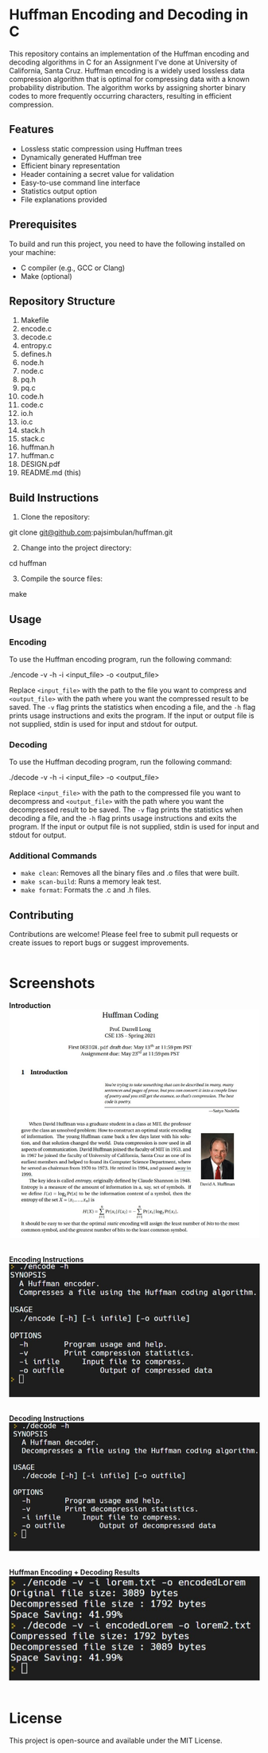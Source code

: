 # Huffman Encoding and Decoding in C

This repository contains an implementation of the Huffman encoding and decoding algorithms in C for an Assignment I've done at University of California, Santa Cruz. Huffman encoding is a widely used lossless data compression algorithm that is optimal for compressing data with a known probability distribution. The algorithm works by assigning shorter binary codes to more frequently occurring characters, resulting in efficient compression.

## Features

- Lossless static compression using Huffman trees
- Dynamically generated Huffman tree
- Efficient binary representation
- Header containing a secret value for validation
- Easy-to-use command line interface
- Statistics output option
- File explanations provided

## Prerequisites

To build and run this project, you need to have the following installed on your machine:

- C compiler (e.g., GCC or Clang)
- Make (optional)

## Repository Structure

1. Makefile
2. encode.c
3. decode.c
4. entropy.c
5. defines.h
6. node.h
7. node.c
8. pq.h
9. pq.c
10. code.h
11. code.c
12. io.h
13. io.c
14. stack.h
15. stack.c
16. huffman.h
17. huffman.c
18. DESIGN.pdf
19. README.md (this)

## Build Instructions

1. Clone the repository:

git clone git@github.com:pajsimbulan/huffman.git

2. Change into the project directory:

cd huffman

3. Compile the source files:

make

## Usage

### Encoding

To use the Huffman encoding program, run the following command:

./encode -v -h -i <input_file> -o <output_file>

Replace `<input_file>` with the path to the file you want to compress and `<output_file>` with the path where you want the compressed result to be saved. The `-v` flag prints the statistics when encoding a file, and the `-h` flag prints usage instructions and exits the program. If the input or output file is not supplied, stdin is used for input and stdout for output.

### Decoding

To use the Huffman decoding program, run the following command:

./decode -v -h -i <input_file> -o <output_file>


Replace `<input_file>` with the path to the compressed file you want to decompress and `<output_file>` with the path where you want the decompressed result to be saved. The `-v` flag prints the statistics when decoding a file, and the `-h` flag prints usage instructions and exits the program. If the input or output file is not supplied, stdin is used for input and stdout for output.

### Additional Commands

- `make clean`: Removes all the binary files and .o files that were built.
- `make scan-build`: Runs a memory leak test.
- `make format`: Formats the .c and .h files.

## Contributing

Contributions are welcome! Please feel free to submit pull requests or create issues to report bugs or suggest improvements.
<br /><br />

# Screenshots 

**Introduction**
<img src="./screenshots/huffman_intro.jpg"  alt="img" />
<br /><br />

**Encoding Instructions**
<img src="./screenshots/huffman_encoding_help.jpg"  alt="img" />
<br /><br />

**Decoding Instructions**
<img src="./screenshots/huffman_decoding_help.jpg"  alt="img" />
<br /><br />

**Huffman Encoding + Decoding Results**
<img src="./screenshots/huffman_results.jpg"  alt="img" />
<br /><br />

# License
This project is open-source and available under the MIT License.